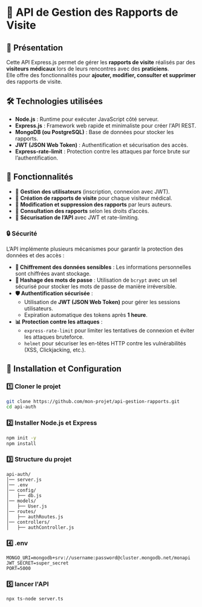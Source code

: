 # 🏥 API de Gestion des Rapports de Visite

## 📌 Présentation
Cette API Express.js permet de gérer les **rapports de visite** réalisés par des **visiteurs médicaux** lors de leurs rencontres avec des **praticiens**.  
Elle offre des fonctionnalités pour **ajouter, modifier, consulter et supprimer** des rapports de visite.

## 🛠️ Technologies utilisées
- **Node.js** : Runtime pour exécuter JavaScript côté serveur.
- **Express.js** : Framework web rapide et minimaliste pour créer l'API REST.
- **MongoDB (ou PostgreSQL)** : Base de données pour stocker les rapports.
- **JWT (JSON Web Token)** : Authentification et sécurisation des accès.
- **Express-rate-limit** : Protection contre les attaques par force brute sur l’authentification.

## 🚀 Fonctionnalités
- 🔹 **Gestion des utilisateurs** (inscription, connexion avec JWT).
- 🔹 **Création de rapports de visite** pour chaque visiteur médical.
- 🔹 **Modification et suppression des rapports** par leurs auteurs.
- 🔹 **Consultation des rapports** selon les droits d’accès.
- 🔹 **Sécurisation de l’API** avec JWT et rate-limiting.

### 🔒 **Sécurité**
L’API implémente plusieurs mécanismes pour garantir la protection des données et des accès :  

- **🔐 Chiffrement des données sensibles** : Les informations personnelles sont chiffrées avant stockage.  
- **🔑 Hashage des mots de passe** : Utilisation de `bcrypt` avec un sel sécurisé pour stocker les mots de passe de manière irréversible.  
- **🛡️ Authentification sécurisée** :  
  - Utilisation de **JWT (JSON Web Token)** pour gérer les sessions utilisateurs.  
  - Expiration automatique des tokens après **1 heure**.  
- **📊 Protection contre les attaques** :  
  - `express-rate-limit` pour limiter les tentatives de connexion et éviter les attaques bruteforce.  
  - `helmet` pour sécuriser les en-têtes HTTP contre les vulnérabilités (XSS, Clickjacking, etc.).  

## 🔧 Installation et Configuration
### 1️⃣ **Cloner le projet**
```bash
git clone https://github.com/mon-projet/api-gestion-rapports.git
cd api-auth
```

### 2️⃣ **Installer Node.js et Express**
```bash
npm init -y
npm install
```

### 3️⃣ **Structure du projet**
```plaintext
api-auth/
│── server.js
│── .env
│── config/
│   ├── db.js
│── models/
│   ├── User.js
│── routes/
│   ├── authRoutes.js
│── controllers/
│   ├── authController.js
```

### 4️⃣ **.env**
```plaintext
MONGO_URI=mongodb+srv://username:password@cluster.mongodb.net/monapi
JWT_SECRET=super_secret
PORT=5000
```

### 5️⃣ **lancer l'API**
```bash
npx ts-node server.ts
```